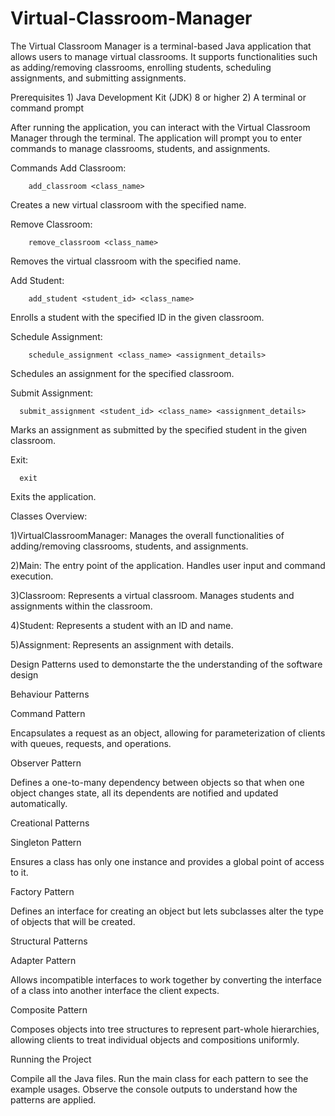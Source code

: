 # Virtual-Classroom-Manager


The Virtual Classroom Manager is a terminal-based Java application that allows users to manage virtual classrooms. It supports functionalities such as adding/removing classrooms, enrolling students, scheduling assignments, and submitting assignments.

Prerequisites
      1) Java Development Kit (JDK) 8 or higher
      2) A terminal or command prompt

After running the application, you can interact with the Virtual Classroom Manager through the terminal. The application will prompt you to enter commands to manage classrooms, students, and assignments.

Commands
    Add Classroom:
    
        add_classroom <class_name>
        
Creates a new virtual classroom with the specified name.

  Remove Classroom:
  
        remove_classroom <class_name>
        
Removes the virtual classroom with the specified name.

  Add Student:
  
        add_student <student_id> <class_name>
        
Enrolls a student with the specified ID in the given classroom.

  Schedule Assignment:
  
        schedule_assignment <class_name> <assignment_details>
Schedules an assignment for the specified classroom.

  Submit Assignment:
  
      submit_assignment <student_id> <class_name> <assignment_details>
      
Marks an assignment as submitted by the specified student in the given classroom.

  Exit:
  
      exit
      
Exits the application.

Classes Overview:

1)VirtualClassroomManager:
Manages the overall functionalities of adding/removing classrooms, students, and assignments.

2)Main:
The entry point of the application. Handles user input and command execution.

3)Classroom:
Represents a virtual classroom. Manages students and assignments within the classroom.

4)Student:
Represents a student with an ID and name.

5)Assignment:
Represents an assignment with details.



Design Patterns used to demonstarte the the understanding of the software design

Behaviour Patterns

Command Pattern

Encapsulates a request as an object, allowing for parameterization of clients with queues, requests, and operations.

Observer Pattern

Defines a one-to-many dependency between objects so that when one object changes state, all its dependents are notified and updated automatically.


Creational Patterns

Singleton Pattern

Ensures a class has only one instance and provides a global point of access to it.

Factory Pattern

Defines an interface for creating an object but lets subclasses alter the type of objects that will be created.

    
Structural Patterns

Adapter Pattern

Allows incompatible interfaces to work together by converting the interface of a class into another interface the client expects.

Composite Pattern

Composes objects into tree structures to represent part-whole hierarchies, allowing clients to treat individual objects and compositions uniformly.


Running the Project

Compile all the Java files.
Run the main class for each pattern to see the example usages.
Observe the console outputs to understand how the patterns are applied.
